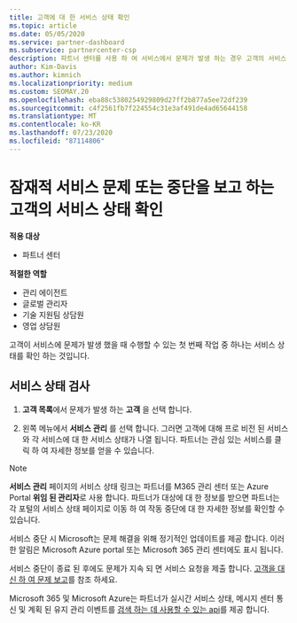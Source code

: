 ```yaml
---
title: 고객에 대 한 서비스 상태 확인
ms.topic: article
ms.date: 05/05/2020
ms.service: partner-dashboard
ms.subservice: partnercenter-csp
description: 파트너 센터를 사용 하 여 서비스에서 문제가 발생 하는 경우 고객의 서비스 상태를 확인 하는 방법을 알아봅니다.
author: Kim-Davis
ms.author: kimnich
ms.localizationpriority: medium
ms.custom: SEOMAY.20
ms.openlocfilehash: eba88c5380254929809d27ff2b877a5ee72df239
ms.sourcegitcommit: c4f2561fb7f224554c31e3af491de4ad65644158
ms.translationtype: MT
ms.contentlocale: ko-KR
ms.lasthandoff: 07/23/2020
ms.locfileid: "87114806"
---
```

# <a name="check-service-health-for-a-customer-reporting-a-potential-service-problem-or-outage"></a>잠재적 서비스 문제 또는 중단을 보고 하는 고객의 서비스 상태 확인

**적용 대상**

- 파트너 센터

**적절한 역할**

- 관리 에이전트
- 글로벌 관리자
- 기술 지원팀 상담원
- 영업 상담원

고객이 서비스에 문제가 발생 했을 때 수행할 수 있는 첫 번째 작업 중 하나는 서비스 상태를 확인 하는 것입니다. 

## <a name="check-service-health"></a>서비스 상태 검사

1. **고객 목록**에서 문제가 발생 하는 **고객** 을 선택 합니다.

2. 왼쪽 메뉴에서 **서비스 관리** 를 선택 합니다. 그러면 고객에 대해 프로 비전 된 서비스와 각 서비스에 대 한 서비스 상태가 나열 됩니다. 파트너는 관심 있는 서비스를 클릭 하 여 자세한 정보를 얻을 수 있습니다. 

>[!NOTE] 
> **서비스 관리** 페이지의 서비스 상태 링크는 파트너를 M365 관리 센터 또는 Azure Portal **위임 된 관리자**로 사용 합니다. 파트너가 대상에 대 한 정보를 받으면 파트너는 각 포털의 서비스 상태 페이지로 이동 하 여 작동 중단에 대 한 자세한 정보를 확인할 수 있습니다.
 
서비스 중단 시 Microsoft는 문제 해결을 위해 정기적인 업데이트를 제공 합니다. 이러한 알림은 Microsoft Azure portal 또는 Microsoft 365 관리 센터에도 표시 됩니다.

서비스 중단이 종료 된 후에도 문제가 지속 되 면 서비스 요청을 제출 합니다. [고객을 대신 하 여 문제 보고](report-problems-on-behalf-of-a-customer.md)를 참조 하세요.

Microsoft 365 및 Microsoft Azure는 파트너가 실시간 서비스 상태, 메시지 센터 통신 및 계획 된 유지 관리 이벤트를 [검색 하는 데 사용할 수 있는 api](get-automated-service-notifications-with-our-apis.md)를 제공 합니다.

 

